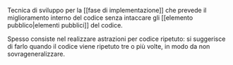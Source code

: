 Tecnica di sviluppo per la  [[fase di implementazione]] che prevede il miglioramento interno del codice senza intaccare gli [[elemento pubblico|elementi pubblici]] del codice.

Spesso consiste nel realizzare astrazioni per codice ripetuto: si suggerisce di farlo quando il codice viene ripetuto tre o più volte, in modo da non sovrageneralizzare.
